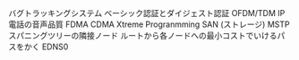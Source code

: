 バグトラッキングシステム
ベーシック認証とダイジェスト認証
OFDM/TDM
IP電話の音声品質
FDMA CDMA
Xtreme Progranmming
SAN (ストレージ)
MSTP
スパニングツリーの隣接ノード
	ルートから各ノードへの最小コストでいけるパスをかく
EDNS0